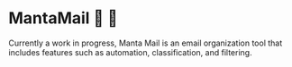 # MantaMail 🔱 🌊
Currently a work in progress, Manta Mail is an email organization tool that includes features such as automation, classification, and filtering.
